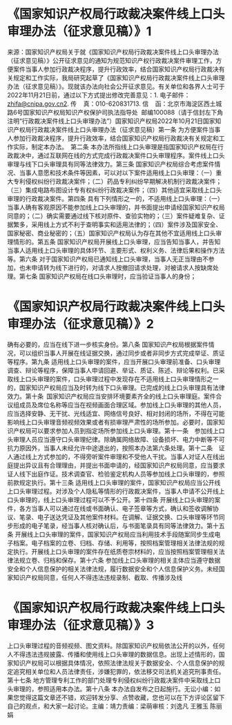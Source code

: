 # 《国家知识产权局行政裁决案件线上口头审理办法（征求意见稿）》1

来源：国家知识产权局关于就《国家知识产权局行政裁决案件线上口头审理办法（征求意见稿）》公开征求意见的通知为规范知识产权行政裁决案件审理工作，方便案件当事人参加行政裁决程序，提升行政效率，结合国家知识产权局行政裁决有关规定和工作实际，我局研究起草了《国家知识产权局行政裁决案件线上口头审理办法（征求意见稿）》。现就该办法向社会公开征求意见。有关单位和各界人士可于2022年11月21日前，通过以下方式提出修改完善意见：1. 电子邮件：zhifa@cnipa.gov.cn2. 传    真：010-620831713. 信    函：北京市海淀区西土城路6号国家知识产权局知识产权保护司执法指导处  邮编100088（请于信封左下角注明“行政裁决案件线上口头审理办法”）国家知识产权局2022年10月21日国家知识产权局行政裁决案件线上口头审理办法（征求意见稿）第一条 为方便案件当事人参加行政裁决程序，提升行政效率，结合国家知识产权局行政裁决有关规定和工作实际，制定本办法。　第二条 本办法所指线上口头审理是指国家知识产权局在行政裁决中，通过互联网在线的方式完成行政裁决案件口头审理程序。案件线上口头审理与线下口头审理具有同等法律效力。第三条 国家知识产权局综合考虑案件情况、当事人意愿和技术条件等因素，可以对以下案件适用线上口头审理：（一）重大专利侵权纠纷行政裁决案件；（二）药品专利纠纷早期解决机制行政裁决案件；（三）集成电路布图设计专有权纠纷行政裁决案件；（四）其他适宜采取线上口头审理的行政裁决案件。第四条 具有下列情形之一的，不适用线上口头审理：（一）当事人确有客观原因不能参加线上口头审理的，并书面提出申请经国家知识产权局同意的；（二）确实需要通过线下核对原件、查验实物的；（三）案件疑难复杂、证据繁多，采用线上方式不利于查明事实和适用法律的；（四）案件涉及国家安全、国家秘密、商业秘密的；（五）国家知识产权局认为存在其他不宜适用线上口头审理情形的。第五条 国家知识产权局开展线上口头审理，应当告知当事人，并告知当事人适用线上口头审理的具体环节、主要形式、权利义务、法律后果和操作方法等。第六条 对于国家知识产权局已通知线上口头审理，当事人无正当理由不参加，也未申请转为线下进行的，对请求人按撤回请求处理，对被请求人按缺席处理。第七条 国家知识产权局在线口头审理时，应当验证当事人的身份；

# 《国家知识产权局行政裁决案件线上口头审理办法（征求意见稿）》2

确有必要的，应当在线下进一步核实身份。第八条 国家知识产权局根据案件情况，可以组织当事人开展在线证据交换，通过同步或者非同步方式完成举证、质证等程序。第九条 适用线上口头审理的案件，应当开展口头审理前准备、口头审理调查、辩论等程序，保障当事人申请回避、举证、质证、陈述、辩论等权利。已采取线上口头审理的案件，口头审理过程中发现存在不适用线上口头审理情形之一的，国家知识产权局应当及时转为线下口头审理。已完成的线上口头审理具有法律效力。第十条 国家知识产权局应当安排环境要素齐全的线上口头审理庭。案件合议组成员及席位名称等应当在视频画面合理区域。参加线上口头审理的其他人员，应当选择安静、无干扰、光线适宜、网络信号良好、相对封闭的场所，不得在可能影响线上口头审理音频视频效果或者有损审理严肃性的场所参加。必要时，国家知识产权局可以要求参加人员到指定场所参加线上口头审理。第十一条  参加线上口头审理人员应当遵守口头审理纪律。除确属网络故障、设备损坏、电力中断等不可抗力原因外，当事人未经允许中途退出的，按照本办法第六条处理。第十二条  证人通过线上方式参加的，不得旁听案件审理和不受他人干扰。当事人对证人在线出庭提出异议且有合理理由，并提出书面申请的，经国家知识产权局同意，应当要求证人线下出庭作证。技术调查官、检验鉴定机构人员等参加线上口头审理的，参照前款规定执行。第十三条 适用线上口头审理的案件，国家知识产权局应当公开线上口头审理过程。对涉及个人隐私等情形的行政裁决案件，当事人申请不公开线上口头审理的，线上口头审理过程可以不予公开。第十四条 开展线上口头审理的案件，各方当事人可以通过在线或书面确认、电子签章等方式，确认和签收调解协议、笔录、电子送达凭证及其他案件材料。在调解、证据交换、口头审理等环节同步形成的电子笔录，经当事人核对确认后，与书面笔录具有同等法律效力。第十五条 开展线上口头审理的案件，国家知识产权局应当利用技术手段随案同步生成电子档案。电子档案的立卷、归档、存储、利用等，按照档案管理相关法律法规的规定执行。开展线上口头审理的案件存在纸质卷宗材料的，应当按照档案管理相关法律法规立卷、归档和保存。第十六条 参加线上口头审理的相关主体应当遵守数据安全和个人信息保护的相关法律法规，履行数据安全和个人信息保护义务。未经国家知识产权局同意，任何人不得违法违规录制、截取、传播涉及线

# 《国家知识产权局行政裁决案件线上口头审理办法（征求意见稿）》3

上口头审理过程的音频视频、图文资料。除国家知识产权局依法公开的以外，任何人不得违法违规披露、传播和使用线上口头审理的数据信息。出现上述情形的，国家知识产权局可以根据具体情况，依照法律法规关于数据安全、个人信息保护的规定追究相关单位和人员法律责任，涉嫌犯罪的，依法移交司法机关追究刑事责任。第十七条 地方管理专利工作的部门处理专利侵权纠纷行政裁决案件中采取线上口头审理的，参照适用本办法。第十八条 本办法自发布之日起施行。无讼小编：如果您觉得这篇文章还不错，欢迎转发分享、点赞收藏，您也可以在下方评论区留下自己的观点，和大家一起讨论。主编：靖力责编：梁萌审核：刘逸凡 王雅玉 陈丽娟

